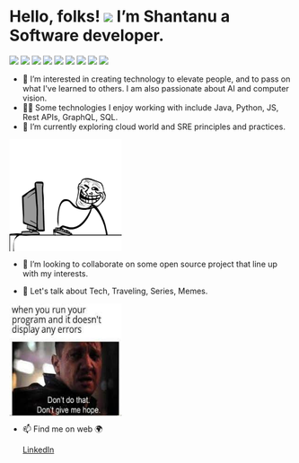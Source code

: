 # Hello, folks! <img src="https://raw.githubusercontent.com/MartinHeinz/MartinHeinz/master/wave.gif" width="30px"> I’m Shantanu a Software developer.
![](https://img.shields.io/badge/Code-Java-informational?style=flat&logo=<LOGO_NAME>&logoColor=white&color=2bbc8a)
![](https://img.shields.io/badge/Code-Python-informational?style=flat&logo=<LOGO_NAME>&logoColor=white&color=2bbc8a)
![](https://img.shields.io/badge/Code-Js-informational?style=flat&logo=<LOGO_NAME>&logoColor=white&color=2bbc8a)
![](https://img.shields.io/badge/Code-HTML-informational?style=flat&logo=<LOGO_NAME>&logoColor=white&color=2bbc8a)
![](https://img.shields.io/badge/Code-CSS-informational?style=flat&logo=<LOGO_NAME>&logoColor=white&color=2bbc8a)
![](https://img.shields.io/badge/Os-Linux-informational?style=flat&logo=<LOGO_NAME>&logoColor=white&color=2bbc8a)
![](https://img.shields.io/badge/CloudService-OCI-informational?style=flat&logo=<LOGO_NAME>&logoColor=white&color=2bbc8a)
![](https://img.shields.io/badge/VersionControl-Git-informational?style=flat&logo=<LOGO_NAME>&logoColor=white&color=2bbc8a)
![](https://img.shields.io/badge/Database-MySQL-informational?style=flat&logo=<LOGO_NAME>&logoColor=white&color=2bbc8a)

- 👀 I’m interested in creating technology to elevate people, and to pass on what I've learned to others. I am also passionate about AI and computer vision. 
- 👨‍💻 Some technologies I enjoy working with include Java, Python, JS, Rest APIs, GraphQL, SQL.
- 🌱 I’m currently exploring cloud world and SRE principles and practices.

<img src="https://github.com/shantanukr/shantanukr/blob/main/https___bucketeer-e05bbc84-baa3-437e-9518-adb32be77984.s3.amazonaws.com_public_images_7eee78b2-7c19-41c1-9f6f-5a0700c75c3a_550x400.gif" alt="type type type..." width="200" height="200" align="middle">

- 💞️ I’m looking to collaborate on some open source project that line up with my interests.

- :speech_balloon: Let's talk about Tech, Traveling, Series, Memes.
<img src="./assets/meme.jpg" alt="Don't give me hope" width="200" height="200" align="middle">

- 📫 Find me on web 🌍

  [LinkedIn](https://www.linkedin.com/in/shantanu-481b761b6)

<!---
shantanukr/shantanukr is a ✨ special ✨ repository because its `README.md` (this file) appears on your GitHub profile.
You can click the Preview link to take a look at your changes.
--->
